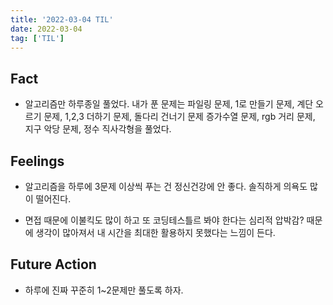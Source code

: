 ```yaml
---
title: '2022-03-04 TIL'
date: 2022-03-04
tag: ['TIL']
---
```


## Fact

- 알고리즘만 하루종일 풀었다. 내가 푼 문제는 파일링 문제, 1로 만들기 문제, 계단 오르기 문제, 1,2,3 더하기 문제, 돌다리 건너기 문제 증가수열 문제, rgb 거리 문제, 지구 악당 문제, 정수 직사각형을 풀었다.

## Feelings

- 알고리즘을 하루에 3문제 이상씩 푸는 건 정신건강에 안 좋다. 솔직하게 의욕도 많이 떨어진다.

- 면접 때문에 이불킥도 많이 하고 또 코딩테스틀르 봐야 한다는 심리적 압박감? 때문에 생각이 많아져서 내 시간을 최대한 활용하지 못했다는 느낌이 든다.

## Future Action

- 하루에 진짜 꾸준히 1~2문제만 풀도록 하자.
